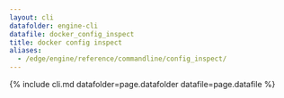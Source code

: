 ```yaml
---
layout: cli
datafolder: engine-cli
datafile: docker_config_inspect
title: docker config inspect
aliases:
  - /edge/engine/reference/commandline/config_inspect/
---
```

<!--
This page is automatically generated from Docker's source code. If you want to
suggest a change to the text that appears here, open a ticket or pull request
in the source repository on GitHub:

https://github.com/docker/cli
-->

{% include cli.md datafolder=page.datafolder datafile=page.datafile %}
